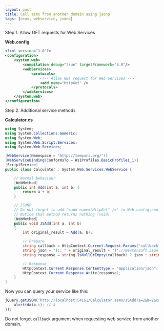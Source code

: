 ```yaml
---
layout: post
title: Call asmx from another domain using jsonp
tags: [asmx, webservice, jsonp]
---
```


Step 1. Allow GET requests for Web Services

**Web.config**

```xml
<?xml version="1.0"?>
<configuration>
	<system.web>
		<compilation debug="true" targetFramework="4.0"/>
		<webServices>
			<protocols>
				<!-- Allow GET request for Web Services -->
				<add name="HttpGet" />
			</protocols>
		</webServices>
	</system.web>
</configuration>
```

Step 2. Additional service methods

**Calculator.cs**

```csharp
using System;
using System.Collections.Generic;
using System.Web;
using System.Web.Script.Services;
using System.Web.Services;

[WebService(Namespace = "http://tempuri.org/")]
[WebServiceBinding(ConformsTo = WsiProfiles.BasicProfile1_1)]
[ScriptService]
public class Calculator : System.Web.Services.WebService {

	// Normal behaviour
	[WebMethod]
	public int Add(int a, int b) {
		return a + b;
	}

	// JSONP
	// Do not forget to add "<add name="HttpGet" />" to Web.config\configuration\webServices\protocols
	// Notice that method returns nothing (void)
	[WebMethod]
	public void JSAdd(int a, int b)
	{
		int original_result = Add(a, b);

		// Prepare
		string callback = HttpContext.Current.Request.Params["callback"];
		string json = "{c: " + original_result + "}";//Newtonsoft.Json.JsonConvert.SerializeObject(...);
		string response = string.IsNullOrEmpty(callback) ? json : string.Format("{0}({1});", callback, json);

		// Response
		HttpContext.Current.Response.ContentType = "application/json";
		HttpContext.Current.Response.Write(response);
	}
}
```

Now you can query your service like this:

```js
jQuery.getJSON('http://localhost:54161/Calculator.asmx/JSAdd?a=2&b=2&callback=?', function(data){
	alert(data.c); // 4
});
```

Do not forget `callback` argument when requesting web service from another domain.